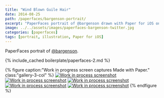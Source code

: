 ```yaml
---
title: "Wind Blown Guile Hair"
date: 2014-08-25
path: /paperfaces/bargenson-portrait/
excerpt: "PaperFaces portrait of @bargenson drawn with Paper for iOS on an iPad."
image: ../../assets/images/paperfaces-bargenson-twitter.jpg
categories: [paperfaces]
tags: [portrait, illustration, Paper for iOS]
---
```


PaperFaces portrait of [@bargenson](https://twitter.com/bargenson).

{% include_cached boilerplate/paperfaces-2.md %}

{% figure caption:"Work in progress screen captures Made with Paper." class:"gallery-3-col" %}
[![Work in process screenshot](../../assets/images/paperfaces-bargenson-process-1-600.jpg)](../../assets/images/paperfaces-bargenson-process-1-lg.jpg) [![Work in process screenshot](../../assets/images/paperfaces-bargenson-process-2-600.jpg)](../../assets/images/paperfaces-bargenson-process-2-lg.jpg) [![Work in process screenshot](../../assets/images/paperfaces-bargenson-process-3-600.jpg)](../../assets/images/paperfaces-bargenson-process-3-lg.jpg) [![Work in process screenshot](../../assets/images/paperfaces-bargenson-process-4-600.jpg)](../../assets/images/paperfaces-bargenson-process-4-lg.jpg) [![Work in process screenshot](../../assets/images/paperfaces-bargenson-process-4-600.jpg)](../../assets/images/paperfaces-bargenson-process-4-lg.jpg)
{% endfigure %}
